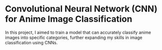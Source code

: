 # Convolutional Neural Network (CNN) for Anime Image Classification
In this project, I aimed to train a model that can accurately classify anime images into specific categories, further expanding my skills in image classification using CNNs.
